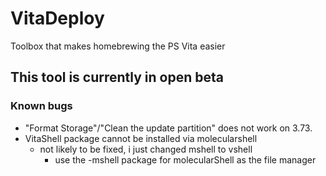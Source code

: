 # VitaDeploy
Toolbox that makes homebrewing the PS Vita easier

## This tool is currently in open beta

### Known bugs
- "Format Storage"/"Clean the update partition" does not work on 3.73.
- VitaShell package cannot be installed via molecularshell
  - not likely to be fixed, i just changed mshell to vshell
    - use the -mshell package for molecularShell as the file manager
